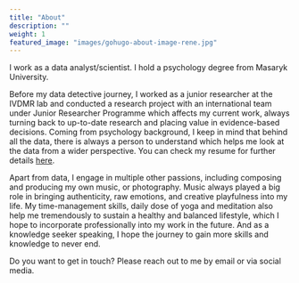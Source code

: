 ```yaml
---
title: "About"
description: ""
weight: 1
featured_image: "images/gohugo-about-image-rene.jpg"
---
```


I work as a data analyst/scientist. I hold a psychology degree from Masaryk University.

Before my data detective journey, I worked as a junior researcher at the IVDMR lab and conducted a research project with an international team under Junior Researcher Programme which affects my current work, always turning back to up-to-date research and placing value in evidence-based decisions. Coming from psychology background, I keep in mind that behind all the data, there is always a person to understand which helps me look at the data from a wider perspective. You can check my resume for further details [here](/files/Hlavova_resume.pdf).

Apart from data, I engage in multiple other passions, including composing and producing my own music, or photography. Music always played a big role in bringing authenticity, raw emotions, and creative playfulness into my life. My time-management skills, daily dose of yoga and meditation also help me tremendously to sustain a healthy and balanced lifestyle, which I hope to incorporate professionally into my work in the future. And as a knowledge seeker speaking, I hope the journey to gain more skills and knowledge to never end.

Do you want to get in touch? Please reach out to me by email or via social media. 